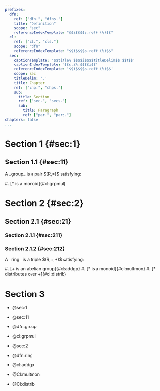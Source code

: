 ```yaml
---
prefixes:
  dfn:
    ref: ["dfn.", "dfns."]
    title: "Definition"
    scope: "sec"
    referenceIndexTemplate: "$$i$$$$s.ref# (%)$$"
  cl:
    ref: ["cl.", "cls."]
    scope: "dfn"
    referenceIndexTemplate: "$$i$$$$s.ref# (%)$$"
  sec:
    captionTemplate: '$$title% $$$$i$$$$titleDelim$$ $$t$$'
    captionIndexTemplate: '$$s.i%.$$$$i$$'
    referenceIndexTemplate: '$$i$$$$s.ref# (%)$$'
    scope: sec
    titleDelim: '.'
    title: Chapter
    ref: ["chp.", "chps."]
    sub:
      title: Section
      ref: ["sec.", "secs."]
      sub:
        title: Paragraph
        ref: ["par.", "pars."]
chapters: false
...
```


# Section 1 {#sec:1}

## Section 1.1 {#sec:11}

<div id="dfn:group">
A _group_ is a pair $(R,*)$ satisfying:

#. [$*$ is a monoid]{#cl:grpmul}
</div>

# Section 2 {#sec:2}

## Section 2.1 {#sec:21}

### Section 2.1.1 {#sec:211}

### Section 2.1.2 {#sec:212}

<div id="dfn:ring">
A _ring_ is a triple $(R,+,*)$ satisfying:

#. [$+$ is an abelian group]{#cl:addgp}
#. [$*$ is a monoid]{#cl:multmon}
#. [$*$ distributes over $+$]{#cl:distrib}
</div>

# Section 3

- @sec:1
- @sec:11
- @dfn:group
- @cl:grpmul

- @sec:2
- @dfn:ring
- @cl:addgp
- @Cl:multmon
- @Cl:distrib
